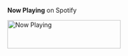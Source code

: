 **Now Playing** on Spotify

<a href="https://natemoo-re-ayzbmcd93.vercel.app/?open">
    <img src="https://natemoo-re-ayzbmcd93.vercel.app/now-playing" width="256" height="64" alt="Now Playing">
</a>
